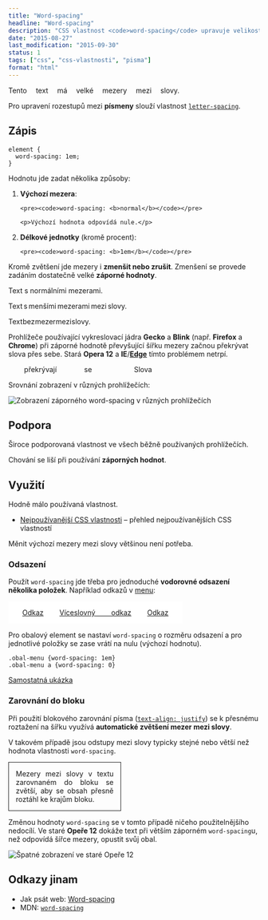```yaml
---
title: "Word-spacing"
headline: "Word-spacing"
description: "CSS vlastnost <code>word-spacing</code> upravuje velikost mezer mezi slovy."
date: "2015-08-27"
last_modification: "2015-09-30"
status: 1
tags: ["css", "css-vlastnosti", "pisma"]
format: "html"
---
```


<div class="live">
  <style>
    .velke-mezery {
      word-spacing: 1em;  
    }
  </style>
  <p class="velke-mezery">Tento text má velké mezery mezi slovy.</p>
</div>

<p>Pro upravení rozestupů mezi <b>písmeny</b> slouží vlastnost <a href="/letter-spacing"><code>letter-spacing</code></a>.</p>

<h2 id="zapis">Zápis</h2>

<pre><code>element {
  word-spacing: 1em;    
}</code></pre>

<p>Hodnotu jde zadat několika způsoby:</p>

<ol>
  <li>
    <p><b>Výchozí mezera</b>:</p>
    
    <pre><code>word-spacing: <b>normal</b></code></pre>
    
    <p>Výchozí hodnota odpovídá nule.</p>
  </li>
  
  <li>
    <p><b>Délkové jednotky</b> (kromě procent):</p>
    
    <pre><code>word-spacing: <b>1em</b></code></pre>
  </li>  
</ol>

<p>Kromě zvětšení jde mezery i <b>zmenšit nebo zrušit</b>. Zmenšení se provede zadáním dostatečně velké <b>záporné hodnoty</b>.</p>


<div class="live">
  <style>
    .male-mezery {
      word-spacing: -0.1em;
    }
    .bez-mezer {
      word-spacing: -.25em;
    }    
  </style>
  <p>Text s normálními mezerami.</p>
  <p class="male-mezery">Text s menšími mezerami mezi slovy.</p>
  <p class="bez-mezer">Text bez mezer mezi slovy.</p>
</div>

<p>Prohlížeče používající vykreslovací jádra <b>Gecko</b> a <b>Blink</b> (např. <b>Firefox</b> a <b>Chrome</b>) při záporné hodnotě převyšující šířku mezery začnou překrývat slova přes sebe. Stará <b>Opera 12</b> a <b>IE</b>/<a href="/microsoft-edge"><b>Edge</b></a> tímto problémem netrpí.</p>

<div class="live">
  <style>
    .zaporne-mezery {
      word-spacing: -10em;
      text-align: center;
    }    
  </style>
  <p class="zaporne-mezery">Slova se překrývají</p>
</div>

<p>Srovnání zobrazení v různých prohlížečích:</p>

<p><img src="/files/word-spacing/zaporny.png" alt="Zobrazení záporného word-spacing v různých prohlížečích" class="border"></p>




<h2 id="podpora">Podpora</h2>

<p>Široce podporovaná vlastnost ve všech běžně používaných prohlížečích.</p>

<p>Chování se liší při používání <b>záporných hodnot</b>.</p>



<h2 id="vyuziti">Využití</h2>

<p>Hodně málo používaná vlastnost.</p>

<div class="internal-content">
  <ul>
    <li><a href="/cetnost-css">Nejpoužívanější CSS vlastnosti</a> – přehled nejpoužívanějších CSS vlastností</li>
  </ul>
</div>

<p>Měnit výchozí mezery mezi slovy většinou není potřeba.</p>



<h3 id="odsazeni">Odsazení</h3>

<p>Použít <code>word-spacing</code> jde třeba pro jednoduché <b>vodorovné odsazení několika položek</b>. Například odkazů v <a href="/menu">menu</a>:</p>

<div class="live">
<style>
.menu-odsazeni {
    word-spacing: 2em;
    background: #fff;
    display: inline-block;
    padding: 1em 2em;
}

.menu-odsazeni a {
    word-spacing: 0;
}
</style>
<div class="menu-odsazeni">
    <a href="#">Odkaz</a>
    <a href="#">Víceslovný odkaz</a>
    <a href="#">Odkaz</a>
</div>  
</div>


<p>Pro obalový element se nastaví <code>word-spacing</code> o rozměru odsazení a pro jednotlivé položky se zase vrátí na nulu (výchozí hodnotu).</p>

<pre><code>.obal-menu {word-spacing: 1em}
.obal-menu a {word-spacing: 0}</code></pre>

<p><a href="http://kod.djpw.cz/nnqb">Samostatná ukázka</a></p>


<h3 id="blok">Zarovnání do bloku</h3>

<p>Při použití blokového zarovnání písma (<a href="/text-align#justify"><code>text-align: justify</code></a>) se k přesnému roztažení na šířku využívá <b>automatické zvětšení mezer mezi slovy</b>.</p>

<p>V takovém případě jsou odstupy mezi slovy typicky stejné nebo větší než hodnota vlastnosti <code>word-spacing</code>.</p>

<div class="live">
  <style>
    .mezery-justify {
      text-align: justify;
      width: 14em;
      border: 1px solid;
      padding: 1em;
    }</style>
  <p class="mezery-justify">Mezery mezi slovy v textu zarovnaném do bloku se zvětší, aby se obsah přesně roztáhl ke krajům bloku.</p>
</div>

<p>Změnou hodnoty <code>word-spacing</code> se v tomto případě ničeho použitelnějšího nedocílí. Ve staré <b>Opeře 12</b> dokáže text při větším záporném <code>word-spacing</code>u, než odpovídá šířce mezery, opustit svůj obal.</p>

<p><img src="/files/word-spacing/opera-12.png" alt="Špatné zobrazení ve staré Opeře 12" class="border"></p>

<!-- ukázka: http://kod.djpw.cz/tnqb -->




<h2 id="odkazy">Odkazy jinam</h2>

<ul>
  <li>Jak psát web: <a href="http://www.jakpsatweb.cz/css/word-spacing.html">Word-spacing</a></li>
  <li>MDN: <a href="https://developer.mozilla.org/en-US/docs/Web/CSS/word-spacing"><code>word-spacing</code></a></li>
</ul>